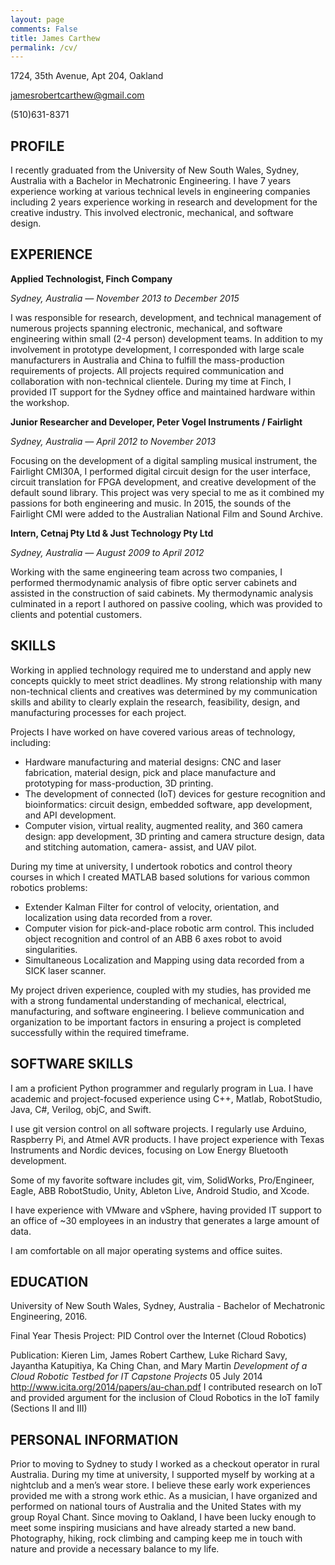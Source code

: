 ```yaml
---
layout: page
comments: False
title: James Carthew
permalink: /cv/
---
```


1724, 35th Avenue, Apt 204, Oakland

[jamesrobertcarthew@gmail.com](jamesrobertcarthew@gmail.com)

(510)631-8371

## PROFILE

I recently graduated from the University of New South Wales, Sydney, Australia with a Bachelor in Mechatronic Engineering. I have 7 years experience working at various technical levels in engineering companies including 2 years experience working in research and development for the creative industry. This involved electronic, mechanical, and software design.

## EXPERIENCE

**Applied Technologist, Finch Company**

*Sydney, Australia — November 2013 to December 2015*

I was responsible for research, development, and technical management of numerous projects spanning electronic, mechanical, and software engineering within small (2-4 person) development teams. In addition to my involvement in prototype development, I corresponded with large scale manufacturers in Australia and China to fulfill the mass-production requirements of projects. All projects required communication and collaboration with non-technical clientele. During my time at Finch, I provided IT support for the Sydney office and maintained hardware within the workshop.

**Junior Researcher and Developer, Peter Vogel Instruments / Fairlight**

*Sydney, Australia — April 2012 to November 2013*

Focusing on the development of a digital sampling musical instrument, the Fairlight CMI30A, I performed digital circuit design for the user interface, circuit translation for FPGA development, and creative development of the default sound library. This project was very special to me as it combined my passions for both engineering and music. In 2015, the sounds of the Fairlight CMI were added to the Australian National Film and Sound Archive.

**Intern, Cetnaj Pty Ltd & Just Technology Pty Ltd**

*Sydney, Australia — August 2009 to April 2012*

Working with the same engineering team across two companies, I performed thermodynamic analysis of fibre optic server cabinets and assisted in the construction of said cabinets. My thermodynamic analysis culminated in a report I authored on passive cooling, which was provided to clients and potential customers.

## SKILLS

Working in applied technology required me to understand and apply new concepts quickly to meet strict deadlines. My strong relationship with many non-technical clients and creatives was determined by my communication skills and ability to clearly explain the research, feasibility, design, and manufacturing processes for each project.

Projects I have worked on have covered various areas of technology, including:


- Hardware manufacturing and material designs: CNC and laser fabrication, material design, pick and place manufacture and prototyping for mass-production, 3D printing.
- The development of connected (IoT) devices for gesture recognition and bioinformatics: circuit design, embedded software, app development, and API development.
- Computer vision, virtual reality, augmented reality, and 360 camera design: app development, 3D printing and camera structure design, data and stitching automation, camera- assist, and UAV pilot.

During my time at university, I undertook robotics and control theory courses in which I created MATLAB based solutions for various common robotics problems:


- Extender Kalman Filter for control of velocity, orientation, and localization using data recorded from a rover.
- Computer vision for pick-and-place robotic arm control. This included object recognition and control of an ABB 6 axes robot to avoid singularities.
- Simultaneous Localization and Mapping using data recorded from a SICK laser scanner.

My project driven experience, coupled with my studies, has provided me with a strong fundamental understanding of mechanical, electrical, manufacturing, and software engineering. I believe communication and organization to be important factors in ensuring a project is completed successfully within the required timeframe.

## SOFTWARE SKILLS
I am a proficient Python programmer and regularly program in Lua. I have academic and project-focused experience using C++, Matlab, RobotStudio, Java, C#, Verilog, objC, and Swift. 


I use git version control on all software projects. I regularly use Arduino, Raspberry Pi, and Atmel AVR products. I have project experience with Texas Instruments and Nordic devices, focusing on Low Energy Bluetooth development.


Some of my favorite software includes git, vim, SolidWorks, Pro/Engineer, Eagle, ABB RobotStudio, Unity, Ableton Live, Android Studio, and Xcode. 


I have experience with VMware and vSphere, having provided IT support to an office of ~30 employees in an industry that generates a large amount of data.


I am comfortable on all major operating systems and office suites.

## EDUCATION
University of New South Wales, Sydney, Australia - Bachelor of Mechatronic Engineering, 2016.


Final Year Thesis Project: PID Control over the Internet (Cloud Robotics)


Publication: Kieren Lim, James Robert Carthew, Luke Richard Savy, Jayantha Katupitiya, Ka Ching Chan, and Mary Martin *Development of a Cloud Robotic Testbed for IT Capstone Projects* 05 July 2014 http://www.icita.org/2014/papers/au-chan.pdf
I contributed research on IoT and provided argument for the inclusion of Cloud Robotics in the IoT family (Sections II and III)

## PERSONAL INFORMATION
Prior to moving to Sydney to study I worked as a checkout operator in rural Australia. During my time at university, I supported myself by working at a nightclub and a men’s wear store. I believe these early work experiences provided me with a strong work ethic.
As a musician, I have organized and performed on national tours of Australia and the United States with my group Royal Chant. Since moving to Oakland, I have been lucky enough to meet some inspiring musicians and have already started a new band.
Photography, hiking, rock climbing and camping keep me in touch with nature and provide a necessary balance to my life.

